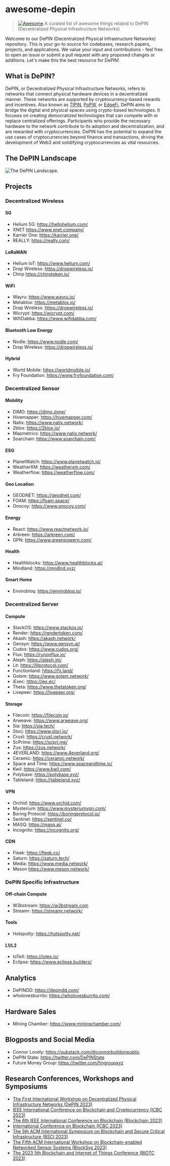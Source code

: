 # awesome-depin
> [![Awesome](https://awesome.re/badge.svg)](https://awesome.re) A curated list of awesome things related to DePIN (Decentralized Physical Infrastructure Networks)

Welcome to our DePIN (Decentralized Physical Infrastructure Networks) repository. This is your go-to source for codebases, research papers, projects, and applications. We value your input and contributions - feel free to open an issue or submit a pull request with any proposed changes or additions. Let's make this the best resource for DePIN!

## What is DePIN?
DePIN, or Decentralized Physical Infrastructure Networks, refers to networks that connect physical hardware devices in a decentralized manner. These networks are supported by cryptocurrency-based rewards and incentives. Also known as [TIPIN](https://medium.com/@mikezajko_16091/token-incentivized-physical-infrastructure-networks-3548b3182d82), [PoPW](https://multicoin.capital/2022/04/05/proof-of-physical-work/), or [EdgeFi](https://medium.com/borderless-capital/edgefi-597b9c747a94), DePIN aims to bridge the digital and physical spaces using crypto-based technologies. It focuses on creating democratized technologies that can compete with or replace centralized offerings. Participants who provide the necessary hardware to the network contribute to its adoption and decentralization, and are rewarded with cryptocurrencies. DePIN has the potential to expand the use cases of cryptocurrencies beyond finance and transactions, driving the development of Web3 and solidifying cryptocurrencies as vital resources.

## The DePIN Landscape
![The DePIN Landscape.](./depin-landscape.png)

## Projects

### Decentralized Wireless
#### 5G 
- Helium 5G: https://hellohelium.com/
- XNET https://www.xnet.company/
- Karrier One: https://karrier.one/
- REALLY: https://really.com/

#### LoRaWAN
- Helium IoT: https://www.helium.com/
- Drop Wireless: https://dropwireless.io/
- Chirp https://chirptoken.io/

#### WiFi
- Wayru: https://www.wayru.io/
- Metablox: https://metablox.io/
- Drop Wireless: https://dropwireless.io/
- Wicrypt: https://wicrypt.com/
- WifiDabba: https://www.wifidabba.com/

#### Bluetooth Low Energy 
- Nodle: https://www.nodle.com/
- Drop Wireless: https://dropwireless.io/

#### Hybrid 
- World Mobile: https://worldmobile.io/
- Fry Foundation: https://www.fryfoundation.com/

### Decentralized Sensor 
#### Mobility
- DIMO: https://dimo.zone/
- Hivemapper: https://hivemapper.com/
- Natix: https://www.natix.network/
- 2blox: https://2blox.io/
- Mapmetrics: https://www.natix.network/
- Soarchain: https://www.soarchain.com/

#### ESG
- PlanetWatch: https://www.planetwatch.io/
- WeatherXM: https://weatherxm.com/
- Weatherflow: https://weatherflow.com/

#### Geo Location
- GEODNET: https://geodnet.com/
- FOAM: https://foam.space/
- Onocoy: https://www.onocoy.com/

#### Energy
- React: https://www.reactnetwork.io/
- Arkreen: https://arkreen.com/
- GPN: https://www.greenpowern.com/

#### Health
- Healthblocks: https://www.healthblocks.ai/
- Mindland: https://mndlnd.xyz/

#### Smart Home
- Envirobloq: https://envirobloq.io/

### Decentralized Server
#### Compute
- StackOS: https://www.stackos.io/
- Render: https://rendertoken.com/
- Akash: https://akash.network/
- Gensyn: https://www.gensyn.ai/
- Cudos: https://www.cudos.org/
- Flux: https://runonflux.io/
- Aleph: https://aleph.im/
- Lit: https://litprotocol.com/
- Functionland: https://fx.land/
- Golem: https://www.golem.network/
- iExec: https://iex.ec/
- Theta: https://www.thetatoken.org/
- Livepeer: https://livepeer.org/

#### Storage
- Filecoin: https://filecoin.io/
- Arweave: https://www.arweave.org/
- Sia: https://sia.tech/
- Storj: https://www.storj.io/
- Crust: https://crust.network/
- ScPrime: https://scpri.me/
- Zus: https://zus.network/
- 4EVERLAND: https://www.4everland.org/
- Ceramic: https://ceramic.network/
- Space and Time: https://www.spaceandtime.io/
- Kwil: https://www.kwil.com/
- Polybase: https://polybase.xyz/
- Tableland: https://tableland.xyz/

#### VPN
- Orchid: https://www.orchid.com/
- Mysterium: https://www.mysteriumvpn.com/
- Boring Protocol: https://boringprotocol.io/
- Sentinel: https://sentinel.co/
- MASQ: https://masq.ai/
- Incognito: https://incognito.org/

#### CDN 
- Fleek: https://fleek.co/
- Saturn: https://saturn.tech/
- Media: https://www.media.network/
- Meson https://www.meson.network/

### DePIN Specific Infrastructure 
#### Off-chain Compute
- W3bstream: https://w3bstream.com
- Streamr: https://streamr.network/

#### Tools
- Hotspotty: https://hotspotty.net/

#### L1/L2
- IoTeX: https://iotex.io/
- Eclipse: https://www.eclipse.builders/

## Analytics
- DePINDD: https://depindd.com/
- wholovesburrito: https://wholovesburrito.com/

## Hardware Sales
- Mining Chamber: https://www.miningchamber.com/

## Blogposts and Social Media
- Connor Lovely: https://substack.com/@connorbuildsinpublic
- DePIN State: https://twitter.com/DePINState
- Future Money Group: https://twitter.com/fmgroupxyz

## Research Conferences, Workshops and Symposiums
- [The First International Workshop on Decentralized Physical Infrastructure Networks (DePIN 2023)](https://wfiot2023.iot.ieee.org/1st-international-workshop-decentralized-physical-infrastructure-networks-depin-2023)
- [IEEE International Conference on Blockchain and Cryptocurrency (ICBC 2023)](https://icbc2023.ieee-icbc.org/)
- [The 6th IEEE International Conference on Blockchain (Blockchain 2023)](https://ieee-cybermatics.org/2023/blockchain/)
- [International Conference on Blockchain (ICBC 2023)](https://www.servicessociety.org/icbc)
- [The 5th ACM International Symposium on Blockchain and Secure Critical Infrastructure (BSCI 2023)](http://www.cloud-conf.net/bsci/2023/)
- [The Fifth ACM International Workshop on Blockchain-enabled Networked Sensor Systems (BlockSys 2023)](https://acmblocksys.github.io/blocksys2023/)
- [The 2023 5th Blockchain and Internet of Things Conference (BIOTC 2023)](http://www.biotc.net/)
